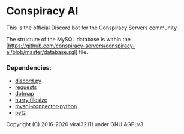 # Conspiracy AI

This is the official Discord bot for the Conspiracy Servers community.

The structure of the MySQL database is within the [https://github.com/conspiracy-servers/conspiracy-ai/blob/master/database.sql] file.

### Dependencies:

* [discord.py](https://github.com/Rapptz/discord.py)
* [requests](https://github.com/psf/requests)
* [dotmap](https://github.com/drgrib/dotmap)
* [hurry.filesize](https://pypi.org/project/hurry.filesize/)
* [mysql-connector-python](https://dev.mysql.com/doc/connector-python/en/)
* [pytz](https://pypi.org/project/pytz/)

Copyright (C) 2016-2020 viral32111 under GNU AGPLv3.
